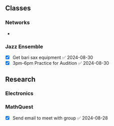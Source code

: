 ## Classes

### Networks
- 

### Jazz Ensemble
- [x] Get bari sax equipment ✅ 2024-08-30
- [x] 3pm-6pm Practice for Audition ✅ 2024-08-30

## Research

### Electronics

### MathQuest
- [x] Send email to meet with group ✅ 2024-08-28